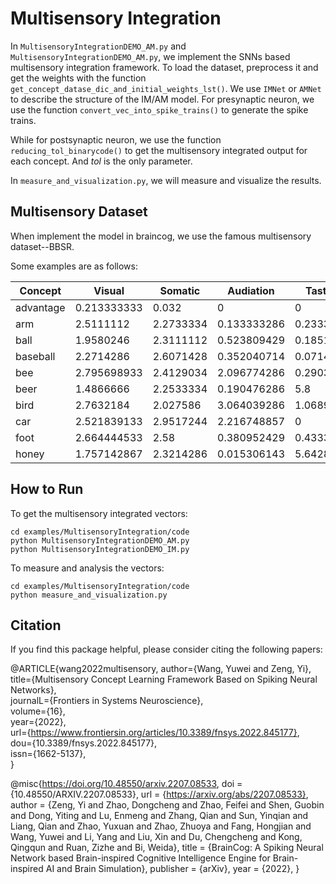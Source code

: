 # Multisensory Integration

In `MultisensoryIntegrationDEMO_AM.py` and `MultisensoryIntegrationDEMO_AM.py`, we implement the SNNs based multisensory integration framework. To load the dataset, preprocess it and get the weights with the function `get_concept_datase_dic_and_initial_weights_lst()`​. We use `IMNet`​ or ​`AMNet`​ to describe the structure of the IM/AM model. For presynaptic neuron, we use the function `convert_vec_into_spike_trains()​` to generate the spike trains.

While for postsynaptic neuron, we use the function `reducing_tol_binarycode()​` to get the multisensory integrated output for each concept. And  ​*tol*​ is the only parameter.

In `measure_and_visualization.py​`, we will measure and visualize the results.

## Multisensory Dataset 

When implement the model in braincog, we use the famous multisensory dataset--BBSR.

Some examples are as follows:

| Concept   | Visual      | Somatic   | Audiation   | Taste    | Smell    |
| --------- | ----------- | --------- | ----------- | -------- | -------- |
| advantage | 0.213333333 | 0.032     | 0           | 0        | 0        |
| arm       | 2.5111112   | 2.2733334 | 0.133333286 | 0.233333 | 0.4      |
| ball      | 1.9580246   | 2.3111112 | 0.523809429 | 0.185185 | 0.111111 |
| baseball  | 2.2714286   | 2.6071428 | 0.352040714 | 0.071429 | 0.392857 |
| bee       | 2.795698933 | 2.4129034 | 2.096774286 | 0.290323 | 0.419355 |
| beer      | 1.4866666   | 2.2533334 | 0.190476286 | 5.8      | 4.6      |
| bird      | 2.7632184   | 2.027586  | 3.064039286 | 1.068966 | 0.517241 |
| car       | 2.521839133 | 2.9517244 | 2.216748857 | 0        | 2.206897 |
| foot      | 2.664444533 | 2.58      | 0.380952429 | 0.433333 | 3        |
| honey     | 1.757142867 | 2.3214286 | 0.015306143 | 5.642857 | 4.535714 |

## How to Run 

To get the multisensory integrated vectors:

```
cd examples/MultisensoryIntegration/code
python MultisensoryIntegrationDEMO_AM.py
python MultisensoryIntegrationDEMO_IM.py
```

To measure and analysis the vectors:

```
cd examples/MultisensoryIntegration/code
python measure_and_visualization.py
```

## Citation 
If you find this package helpful, please consider citing the following papers:

@ARTICLE{wang2022multisensory,
author={Wang, Yuwei and Zeng, Yi},   
title={Multisensory Concept Learning Framework Based on Spiking Neural Networks},      
journalL={Frontiers in Systems Neuroscience},      
volume={16},           
year={2022},      
url={https://www.frontiersin.org/articles/10.3389/fnsys.2022.845177},       
dou={10.3389/fnsys.2022.845177},      
issn={1662-5137},   
}

@misc{https://doi.org/10.48550/arxiv.2207.08533,
   doi = {10.48550/ARXIV.2207.08533},
   url = {https://arxiv.org/abs/2207.08533},
   author = {Zeng, Yi and Zhao, Dongcheng and Zhao, Feifei and Shen, Guobin and Dong, Yiting and Lu, Enmeng and Zhang, Qian and Sun, Yinqian and Liang, Qian and Zhao, Yuxuan and Zhao, Zhuoya and Fang, Hongjian and Wang, Yuwei and Li, Yang and Liu, Xin and Du, Chengcheng and Kong, Qingqun and Ruan, Zizhe and Bi, Weida},
   title = {BrainCog: A Spiking Neural Network based Brain-inspired Cognitive Intelligence Engine for Brain-inspired AI and Brain Simulation},
   publisher = {arXiv},
   year = {2022},
 }








